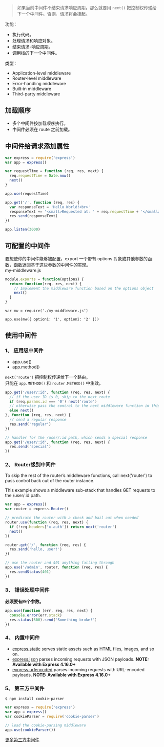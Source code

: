 >如果当前中间件不结束请求响应周期，那么就要用 `next()` 把控制权传递给下一个中间件。否则，请求将会挂起。  

功能：  
* 执行代码。
* 处理请求和响应对象。
* 结束请求-响应周期。
* 调用栈的下一个中间件。

类型：
* Application-level middleware
* Router-level middleware
* Error-handling middleware
* Built-in middleware
* Third-party middleware

## 加载顺序
* 多个中间件按加载顺序执行。
* 中间件必须在 route 之前加载。

## 中间件给请求添加属性
```js
var express = require('express')
var app = express()

var requestTime = function (req, res, next) {
  req.requestTime = Date.now()
  next()
}

app.use(requestTime)

app.get('/', function (req, res) {
  var responseText = 'Hello World!<br>'
  responseText += '<small>Requested at: ' + req.requestTime + '</small>'
  res.send(responseText)
})

app.listen(3000)
```

## 可配置的中间件
要想使你的中间件能够被配置，export 一个带有 options 对象或其他参数的函数，函数返回基于这些参数的中间件的实现。  
my-middleware.js
```js
module.exports = function(options) {
  return function(req, res, next) {
    // Implement the middleware function based on the options object
    next()
  }
}
```
```
var mw = require('./my-middleware.js')

app.use(mw({ option1: '1', option2: '2' }))
```

## 使用中间件
### 1、 应用级中间件
* app.use()
* app.method()

`next('route')` 把控制权传递给下一个路由。  
只能在 `app.METHOD()` 和 `router.METHOD()` 中生效。  
```js
app.get('/user/:id', function (req, res, next) {
  // if the user ID is 0, skip to the next route
  if (req.params.id === '0') next('route')
  // otherwise pass the control to the next middleware function in this stack
  else next()
}, function (req, res, next) {
  // send a regular response
  res.send('regular')
})

// handler for the /user/:id path, which sends a special response
app.get('/user/:id', function (req, res, next) {
  res.send('special')
})
```

### 2、 Router级别中间件
To skip the rest of the router’s middleware functions, call next('router') to pass control back out of the router instance.  

This example shows a middleware sub-stack that handles GET requests to the /user/:id path.  
```js
var app = express()
var router = express.Router()

// predicate the router with a check and bail out when needed
router.use(function (req, res, next) {
  if (!req.headers['x-auth']) return next('router')
  next()
})

router.get('/', function (req, res) {
  res.send('hello, user!')
})

// use the router and 401 anything falling through
app.use('/admin', router, function (req, res) {
  res.sendStatus(401)
})
```

### 3、 错误处理中间件
**必须要有四个参数。**  
```js
app.use(function (err, req, res, next) {
  console.error(err.stack)
  res.status(500).send('Something broke!')
})
```

### 4、 内置中间件

* [express.static](http://www.expressjs.com.cn/en/4x/api.html#express.static) serves static assets such as HTML files, images, and so on.
* [express.json](http://www.expressjs.com.cn/en/4x/api.html#express.json) parses incoming requests with JSON payloads. **NOTE: Available with Express 4.16.0+**
* [express.urlencoded](http://www.expressjs.com.cn/en/4x/api.html#express.urlencoded) parses incoming requests with URL-encoded payloads. **NOTE: Available with Express 4.16.0+**

### 5、 第三方中间件
```
$ npm install cookie-parser
```
```js
var express = require('express')
var app = express()
var cookieParser = require('cookie-parser')

// load the cookie-parsing middleware
app.use(cookieParser())
```

[更多第三方中间件](http://www.expressjs.com.cn/resources/middleware.html)
